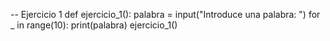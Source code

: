 -- Ejercicio 1
def ejercicio_1():
    palabra = input("Introduce una palabra: ")
    for _ in range(10):
        print(palabra)
ejercicio_1()
